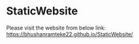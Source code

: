 # StaticWebsite

Please visit the website from below link:
https://bhushanramteke22.github.io/StaticWebsite/
